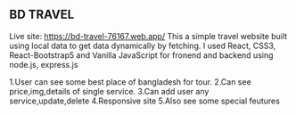 ## BD TRAVEL
Live site: https://bd-travel-76167.web.app/
This a simple travel  website built using local data to get data dynamically by fetching. I used React, CSS3, React-Bootstrap5 and Vanilla JavaScript for fronend and backend using node.js, express.js

1.User can see some best place of bangladesh for tour.
2.Can see price,img,details of single service.
3.Can add user any service,update,delete
4.Responsive site 
5.Also see some special feutures
